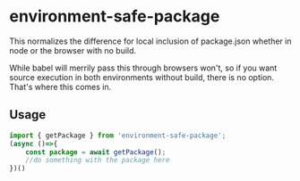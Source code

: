 environment-safe-package
========================

This normalizes the difference for local inclusion of package.json whether in node or the browser with no build.

While babel will merrily pass this through browsers won't, so if you want source execution in both environments without build, there is no option. That's where this comes in.

Usage
-----

```javascript
import { getPackage } from 'environment-safe-package';
(async ()=>{
    const package = await getPackage();
    //do something with the package here
})()
```